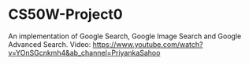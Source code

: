 # CS50W-Project0
An implementation of Google Search, Google Image Search and Google Advanced Search.
Video: https://www.youtube.com/watch?v=YOnSGcnkmh4&ab_channel=PriyankaSahoo
